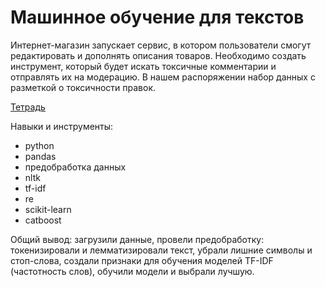 # Машинное обучение для текстов

Интернет-магазин запускает сервис, в котором пользователи смогут редактировать и дополнять описания товаров.
Необходимо создать инструмент, который будет искать токсичные комментарии и отправлять их на модерацию. 
В нашем распоряжении набор данных с разметкой о токсичности правок.

[Тетрадь](https://github.com/in-kha/Portfolio/blob/main/Project%209/%D0%BC%D0%B0%D1%88%D0%B8%D0%BD%D0%BD%D0%BE%D0%B5%20%D0%BE%D0%B1%D1%83%D1%87%D0%B5%D0%BD%D0%B8%D0%B5%20%D0%B4%D0%BB%D1%8F%20%D1%82%D0%B5%D0%BA%D1%81%D1%82%D0%BE%D0%B2(1).ipynb)

Навыки и инструменты:
- python
- pandas
- предобработка данных
- nltk
- tf-idf
- re
- scikit-learn
- catboost

Общий вывод: загрузили данные, провели предобработку: токенизировали и лемматизировали текст, убрали лишние символы и стоп-слова, создали признаки для обучения моделей TF-IDF (частотность слов), обучили модели и выбрали лучшую.
